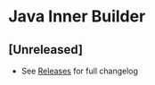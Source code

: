 <!-- Keep a Changelog guide -> https://keepachangelog.com -->

# Java Inner Builder

## [Unreleased]

- See [Releases](https://github.com/junkfactory/java-inner-builder/releases) for full changelog

